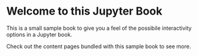 # Welcome to this Jupyter Book

This is a small sample book to give you a feel of the possibile interactivity options in
a Jupyter book.

Check out the content pages bundled with this sample book to see more.

```{tableofcontents}
```

